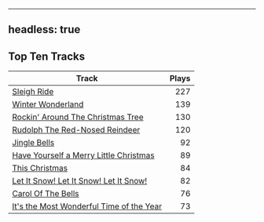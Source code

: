 
---
headless: true
---

## Top Ten Tracks

| Track | Plays |
| --- |  ---: |
|[Sleigh Ride](/songs/sleigh-ride)| 227|
|[Winter Wonderland](/songs/winter-wonderland)| 139|
|[Rockin' Around The Christmas Tree](/songs/rockin-around-the-christmas-tree)| 130|
|[Rudolph The Red-Nosed Reindeer](/songs/rudolph-the-red-nosed-reindeer)| 120|
|[Jingle Bells](/songs/jingle-bells)| 92|
|[Have Yourself a Merry Little Christmas](/songs/have-yourself-a-merry-little-christmas)| 89|
|[This Christmas](/songs/this-christmas)| 84|
|[Let It Snow! Let It Snow! Let It Snow!](/songs/let-it-snow-let-it-snow-let-it-snow)| 82|
|[Carol Of The Bells](/songs/carol-of-the-bells)| 76|
|[It's the Most Wonderful Time of the Year](/songs/its-the-most-wonderful-time-of-the-year)| 73|
